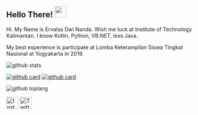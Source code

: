 ## Hello There! <img src="https://raw.githubusercontent.com/iampavangandhi/iampavangandhi/master/gifs/Hi.gif" width="30px"></h2>

Hi. My Name is Ervalsa Dwi Nanda. Wish me luck at Institute of Technology Kalimantan. I know Kotlin, Python, VB.NET, less Java.

My best experience is participate at Lomba Keterampilan Siswa Tingkat Nasional at Yogyakarta in 2019.

![github stats](https://github-readme-stats.vercel.app/api?username=wival08&show_icons=true&theme=dark)

[![github card](https://github-readme-stats.vercel.app/api/pin/?username=wival08&repo=RPG-BATTLE&theme=tokyonight)](https://github.com/wival08/RPG-Battle)
[![github card](https://github-readme-stats.vercel.app/api/pin/?username=wival08&repo=Dicoding-BAJP-Submission1&theme=tokyonight)](https://github.com/wival08/Dicoding-BAJP-Submission1)

![github toplang](https://github-readme-stats.vercel.app/api/top-langs/?username=wival08&layout=compact&theme=prussian)



<a href="https://www.instagram.com/ervalsananda" target="_blank"><img src="https://img.shields.io/badge/Instagram-%23E4405F.svg?&style=flat-square&logo=instagram&logoColor=white" height="32px" alt="Instagram"></a>
<a href="https://www.twitter.com/ErvalsaDN" target="_blank"><img src="https://img.shields.io/badge/twitter-%231DA1F2.svg?&style=for-the-badge&logo=twitter&logoColor=white" height="32px" alt="Twitter"></a>

